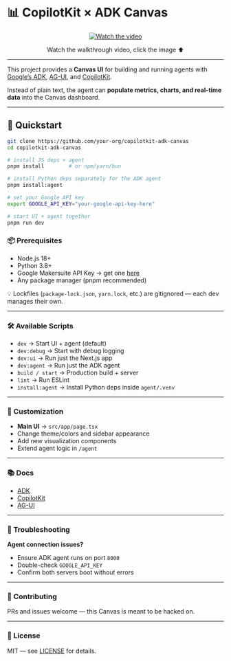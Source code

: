 # 📊 CopilotKit × ADK Canvas

<div align="center">
  
  [![Watch the video](https://img.youtube.com/vi/Yau4IVLxXKg/0.jpg)](https://youtu.be/Yau4IVLxXKg)
  
  Watch the walkthrough video, click the image ⬆️
  
</div>

---

This project provides a **Canvas UI** for building and running agents with [Google’s ADK](https://google.github.io/adk-docs/), [AG-UI](https://docs.ag-ui.com/introduction), and [CopilotKit](https://github.com/CopilotKit/CopilotKit).  

Instead of plain text, the agent can **populate metrics, charts, and real-time data** into the Canvas dashboard.

---

## 🔧 Quickstart

```bash
git clone https://github.com/your-org/copilotkit-adk-canvas
cd copilotkit-adk-canvas

# install JS deps + agent
pnpm install        # or npm/yarn/bun

# install Python deps separately for the ADK agent
pnpm install:agent

# set your Google API key
export GOOGLE_API_KEY="your-google-api-key-here"

# start UI + agent together
pnpm run dev

```

### 📦 Prerequisites
- Node.js 18+  
- Python 3.8+  
- Google Makersuite API Key → get one [here](https://makersuite.google.com/)  
- Any package manager (pnpm recommended)  

💡 Lockfiles (`package-lock.json`, `yarn.lock`, etc.) are gitignored — each dev manages their own.  

---

### 🛠 Available Scripts
- `dev` → Start UI + agent (default)  
- `dev:debug` → Start with debug logging  
- `dev:ui` → Run just the Next.js app  
- `dev:agent` → Run just the ADK agent  
- `build / start` → Production build + server  
- `lint` → Run ESLint  
- `install:agent` → Install Python deps inside `agent/.venv`  

---

### 🎨 Customization
- **Main UI** → `src/app/page.tsx`  
- Change theme/colors and sidebar appearance  
- Add new visualization components  
- Extend agent logic in `/agent`  

---

### 📚 Docs
- [ADK](https://google.github.io/adk-docs/)  
- [CopilotKit](https://github.com/CopilotKit/CopilotKit)  
- [AG-UI](https://docs.ag-ui.com/introduction)  

---

### 🐛 Troubleshooting
**Agent connection issues?**  
- Ensure ADK agent runs on port `8000`  
- Double-check `GOOGLE_API_KEY`  
- Confirm both servers boot without errors  

---

### 🤝 Contributing
PRs and issues welcome — this Canvas is meant to be hacked on.  

---

### 📄 License
MIT — see [LICENSE](./LICENSE) for details.  
